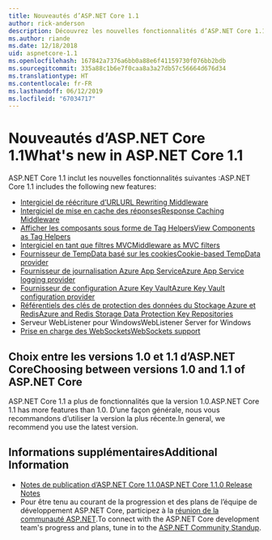 ```yaml
---
title: Nouveautés d’ASP.NET Core 1.1
author: rick-anderson
description: Découvrez les nouvelles fonctionnalités d’ASP.NET Core 1.1.
ms.author: riande
ms.date: 12/18/2018
uid: aspnetcore-1.1
ms.openlocfilehash: 167842a7376a6bb0a88e6f41159730f076bb2bdb
ms.sourcegitcommit: 335a88c1b6e7f0caa8a3a27db57c56664d676d34
ms.translationtype: HT
ms.contentlocale: fr-FR
ms.lasthandoff: 06/12/2019
ms.locfileid: "67034717"
---
```

# <a name="whats-new-in-aspnet-core-11"></a><span data-ttu-id="8ed97-103">Nouveautés d’ASP.NET Core 1.1</span><span class="sxs-lookup"><span data-stu-id="8ed97-103">What's new in ASP.NET Core 1.1</span></span>

<span data-ttu-id="8ed97-104">ASP.NET Core 1.1 inclut les nouvelles fonctionnalités suivantes :</span><span class="sxs-lookup"><span data-stu-id="8ed97-104">ASP.NET Core 1.1 includes the following new features:</span></span>

- [<span data-ttu-id="8ed97-105">Intergiciel de réécriture d’URL</span><span class="sxs-lookup"><span data-stu-id="8ed97-105">URL Rewriting Middleware</span></span>](xref:fundamentals/url-rewriting)
- [<span data-ttu-id="8ed97-106">Intergiciel de mise en cache des réponses</span><span class="sxs-lookup"><span data-stu-id="8ed97-106">Response Caching Middleware</span></span>](xref:performance/caching/middleware)
- [<span data-ttu-id="8ed97-107">Afficher les composants sous forme de Tag Helpers</span><span class="sxs-lookup"><span data-stu-id="8ed97-107">View Components as Tag Helpers</span></span>](xref:mvc/views/view-components#invoking-a-view-component-as-a-tag-helper)
- [<span data-ttu-id="8ed97-108">Intergiciel en tant que filtres MVC</span><span class="sxs-lookup"><span data-stu-id="8ed97-108">Middleware as MVC filters</span></span>](xref:mvc/controllers/filters#using-middleware-in-the-filter-pipeline)
- [<span data-ttu-id="8ed97-109">Fournisseur de TempData basé sur les cookies</span><span class="sxs-lookup"><span data-stu-id="8ed97-109">Cookie-based TempData provider</span></span>](xref:fundamentals/app-state#tempdata)
- [<span data-ttu-id="8ed97-110">Fournisseur de journalisation Azure App Service</span><span class="sxs-lookup"><span data-stu-id="8ed97-110">Azure App Service logging provider</span></span>](xref:fundamentals/logging/index#azure-app-service-provider)
- [<span data-ttu-id="8ed97-111">Fournisseur de configuration Azure Key Vault</span><span class="sxs-lookup"><span data-stu-id="8ed97-111">Azure Key Vault configuration provider</span></span>](xref:security/key-vault-configuration)
- [<span data-ttu-id="8ed97-112">Référentiels des clés de protection des données du Stockage Azure et Redis</span><span class="sxs-lookup"><span data-stu-id="8ed97-112">Azure and Redis Storage Data Protection Key Repositories</span></span>](xref:security/data-protection/implementation/key-storage-providers)
- <span data-ttu-id="8ed97-113">Serveur WebListener pour Windows</span><span class="sxs-lookup"><span data-stu-id="8ed97-113">WebListener Server for Windows</span></span>
- [<span data-ttu-id="8ed97-114">Prise en charge des WebSockets</span><span class="sxs-lookup"><span data-stu-id="8ed97-114">WebSockets support</span></span>](xref:fundamentals/websockets)

## <a name="choosing-between-versions-10-and-11-of-aspnet-core"></a><span data-ttu-id="8ed97-115">Choix entre les versions 1.0 et 1.1 d’ASP.NET Core</span><span class="sxs-lookup"><span data-stu-id="8ed97-115">Choosing between versions 1.0 and 1.1 of ASP.NET Core</span></span>

<span data-ttu-id="8ed97-116">ASP.NET Core 1.1 a plus de fonctionnalités que la version 1.0.</span><span class="sxs-lookup"><span data-stu-id="8ed97-116">ASP.NET Core 1.1 has more features than 1.0.</span></span> <span data-ttu-id="8ed97-117">D’une façon générale, nous vous recommandons d’utiliser la version la plus récente.</span><span class="sxs-lookup"><span data-stu-id="8ed97-117">In general, we recommend you use the latest version.</span></span>

## <a name="additional-information"></a><span data-ttu-id="8ed97-118">Informations supplémentaires</span><span class="sxs-lookup"><span data-stu-id="8ed97-118">Additional Information</span></span>

- [<span data-ttu-id="8ed97-119">Notes de publication d’ASP.NET Core 1.1.0</span><span class="sxs-lookup"><span data-stu-id="8ed97-119">ASP.NET Core 1.1.0 Release Notes</span></span>](https://github.com/aspnet/Home/releases/tag/1.1.0)
- <span data-ttu-id="8ed97-120">Pour être tenu au courant de la progression et des plans de l’équipe de développement ASP.NET Core, participez à la [réunion de la communauté ASP.NET](https://live.asp.net/).</span><span class="sxs-lookup"><span data-stu-id="8ed97-120">To connect with the ASP.NET Core development team's progress and plans, tune in to the [ASP.NET Community Standup](https://live.asp.net/).</span></span>
